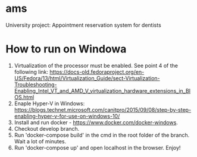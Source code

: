 # ams
University project: Appointment reservation system for dentists


# How to run on Windowa
1. Virtualization of the processor must be enabled. See point 4 of the following link: https://docs-old.fedoraproject.org/en-US/Fedora/13/html/Virtualization_Guide/sect-Virtualization-Troubleshooting-Enabling_Intel_VT_and_AMD_V_virtualization_hardware_extensions_in_BIOS.html
2. Enaple Hyper-V in Windows: https://blogs.technet.microsoft.com/canitpro/2015/09/08/step-by-step-enabling-hyper-v-for-use-on-windows-10/
3. Install and run docker - https://www.docker.com/docker-windows.
4. Checkout develop branch.
5. Run 'docker-compose build' in the cmd in the root folder of the branch. Wait a lot of minutes.
6. Run 'docker-compose up' and open localhost in the browser. Enjoy!
